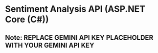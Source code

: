 # Sentiment Analysis API (ASP.NET Core (C#))

## Note: REPLACE GEMINI API KEY PLACEHOLDER WITH YOUR GEMINI API KEY
